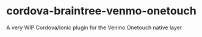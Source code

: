 # cordova-braintree-venmo-onetouch
A very WIP Cordova/Ionic plugin for the Venmo Onetouch native layer
 
